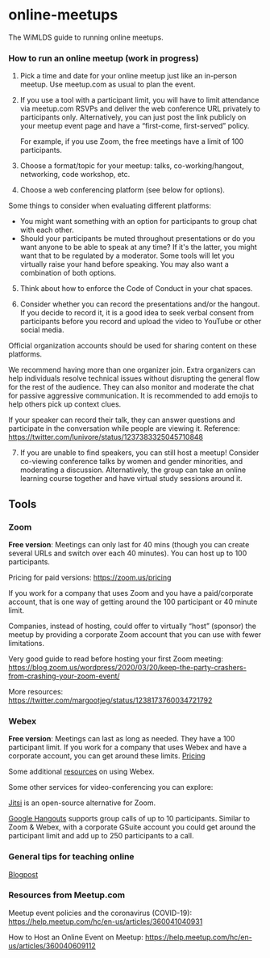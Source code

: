 # online-meetups
The WiMLDS guide to running online meetups.

### How to run an online meetup (work in progress)
1. Pick a time and date for your online meetup just like an in-person meetup. Use meetup.com as usual to plan the event.

2. If you use a tool with a participant limit, you will have to limit attendance via meetup.com RSVPs and deliver the web conference URL privately to participants only. Alternatively, you can just post the link publicly on your meetup event page and have a “first-come, first-served” policy.

   For example, if you use Zoom, the free meetings have a limit of 100 participants.    

3. Choose a format/topic for your meetup: talks, co-working/hangout, networking, code workshop, etc.

4. Choose a web conferencing platform (see below for options).

  Some things to consider when evaluating different platforms:

  - You might want something with an option for participants to group chat with each other.
  - Should your participants be muted throughout presentations or do you want anyone to be able to speak at any time?
  If it's the latter, you might want that to be regulated by a moderator. Some tools will let you virtually raise your hand before speaking. You may also want a combination of both options.

5. Think about how to enforce the Code of Conduct in your chat spaces.

6. Consider whether you can record the presentations and/or the hangout.
If you decide to record it, it is a good idea to seek verbal consent from participants before you record and upload the video to YouTube or other social media.

Official organization accounts should be used for sharing content on these platforms.  

  We recommend having more than one organizer join. Extra organizers can help individuals resolve technical issues without disrupting the general flow for the rest of the audience. They can also monitor and moderate the chat for passive aggressive communication. It is recommended to add emojis to help others pick up context clues.

  If your speaker can record their talk, they can answer questions and participate in the conversation while people are viewing it. Reference: https://twitter.com/lunivore/status/1237383325045710848

7. If you are unable to find speakers, you can still host a meetup! Consider co-viewing conference talks by women and gender minorities, and moderating a discussion. Alternatively, the group can take an online learning course together and
have virtual study sessions around it.


## Tools

### Zoom

**Free version**:  Meetings can only last for 40 mins (though you can create several URLs and switch over each 40 minutes).  You can host up to 100 participants.

Pricing for paid versions: https://zoom.us/pricing

If you work for a company that uses Zoom and you have a paid/corporate account, that is one way of getting around the 100 participant or 40 minute limit.

Companies, instead of hosting, could offer to virtually “host” (sponsor) the meetup by providing a corporate Zoom account that you can use with fewer limitations.

Very good guide to read before hosting your first Zoom meeting: https://blog.zoom.us/wordpress/2020/03/20/keep-the-party-crashers-from-crashing-your-zoom-event/

More resources: https://twitter.com/margootjeg/status/1238173760034721792

### Webex

**Free version**: Meetings can last as long as needed. They have a 100 participant limit.
If you work for a company that uses Webex and have a corporate account, you can get around these limits.
[Pricing](https://www.webex.com/pricing/index.html)

Some additional [resources](https://twitter.com/andrewheiss/status/1238165644941680641) on using Webex.

Some other services for video-conferencing you can explore:

[Jitsi](https://meet.jit.si) is an open-source alternative for Zoom.

[Google Hangouts](hangouts.google.com) supports group calls of up to 10 participants.
Similar to Zoom & Webex, with a corporate GSuite account you could get around the participant limit and add up to 250 participants to a call. 

### General tips for teaching online

[Blogpost](https://boristats.netlify.com/2020/03/12/2020-03-12-teaching-covid19/)


### Resources from Meetup.com

Meetup event policies and the coronavirus (COVID-19): https://help.meetup.com/hc/en-us/articles/360041040931

How to Host an Online Event on Meetup: https://help.meetup.com/hc/en-us/articles/360040609112
